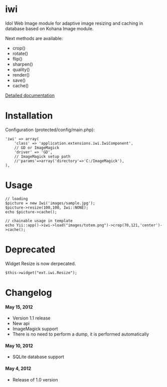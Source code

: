 iwi
========

Idol Web Image module for adaptive image resizing and caching in database based on Kohana Image module.

Next methods are available:
* crop()
* rotate()
* flip()
* sharpen()
* quality()
* render()
* save()
* cache()

[Detailed documentation](http://docs.kohanaphp.com/libraries/image)

Installation
=========

Configuration (protected/config/main.php):

    'iwi' => array(
        'class' => 'application.extensions.iwi.IwiComponent',
        // GD or ImageMagick
        'driver' => 'GD',
        // ImageMagick setup path
        //'params'=>array('directory'=>'C:/ImageMagick'),
    ),


Usage
====================

    // loading
    $picture = new Iwi('images/sample.jpg');
    $picture->resize(100,100, Iwi::NONE);
    echo $picture->cache();

    // chainable usage in template
    echo Yii::app()->iwi->load("images/totem.png")->crop(70,121,'center')->cache();


Deprecated
====================

Widget Resize is now derpecated.

    $this->widget("ext.iwi.Resize");


Changelog
=====================

#### May 15, 2012

* Version 1.1 release
* New api
* ImageMagick support
* There is no need to perform a dump, it is performed automatically


#### May 10, 2012

* SQLite database support


#### May 4, 2012

* Release of 1.0 version